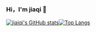 ### Hi，I'm jiaqi 👋

<!--
**jiaiqi/jiaiqi** is a ✨ _special_ ✨ repository because its `README.md` (this file) appears on your GitHub profile.

Here are some ideas to get you started:

- 🔭 I’m currently working on ...
- 🌱 I’m currently learning ...
- 👯 I’m looking to collaborate on ...
- 🤔 I’m looking for help with ...
- 💬 Ask me about ...
- 📫 How to reach me: ...
- 😄 Pronouns: ...
- ⚡ Fun fact: ...
-->

[![jiaiqi's GitHub stats](https://github-readme-stats.vercel.app/api?username=jiaiqi)](https://github.com/jiaiqi/jiaiqi)[![Top Langs](https://github-readme-stats.vercel.app/api/top-langs/?username=jiaiqi&layout=compact)](https://github.com/jiaiqi/jiaiqi)
